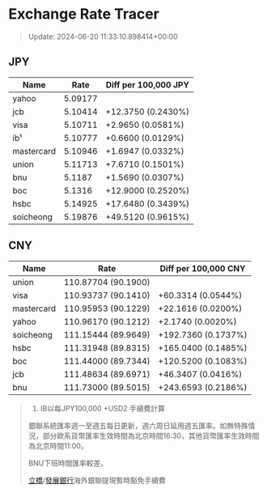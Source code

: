 # Exchange Rate Tracer

> Update: 2024-06-20 11:33:10.898414+00:00

## JPY

| Name       |    Rate | Diff per 100,000 JPY   |
|------------|---------|------------------------|
| yahoo      | 5.09177 |                        |
| jcb        | 5.10414 | +12.3750 (0.2430%)     |
| visa       | 5.10711 | +2.9650 (0.0581%)      |
| ib¹        | 5.10777 | +0.6600 (0.0129%)      |
| mastercard | 5.10946 | +1.6947 (0.0332%)      |
| union      | 5.11713 | +7.6710 (0.1501%)      |
| bnu        | 5.1187  | +1.5690 (0.0307%)      |
| boc        | 5.1316  | +12.9000 (0.2520%)     |
| hsbc       | 5.14925 | +17.6480 (0.3439%)     |
| soicheong  | 5.19876 | +49.5120 (0.9615%)     |

## CNY

| Name       | Rate                | Diff per 100,000 CNY   |
|------------|---------------------|------------------------|
| union      | 110.87704	(90.1900) |                        |
| visa       | 110.93737	(90.1410) | +60.3314 (0.0544%)     |
| mastercard | 110.95953	(90.1229) | +22.1616 (0.0200%)     |
| yahoo      | 110.96170	(90.1212) | +2.1740 (0.0020%)      |
| soicheong  | 111.15444	(89.9649) | +192.7360 (0.1737%)    |
| hsbc       | 111.31948	(89.8315) | +165.0400 (0.1485%)    |
| boc        | 111.44000	(89.7344) | +120.5200 (0.1083%)    |
| jcb        | 111.48634	(89.6971) | +46.3407 (0.0416%)     |
| bnu        | 111.73000	(89.5015) | +243.6593 (0.2186%)    |


> 1. IB以每JPY100,000 +USD2 手續費計算
>
> 銀聯系統匯率週一至週五每日更新，週六周日延用週五匯率。如無特殊情況，部分歐系貨幣匯率生效時間為北京時間16:30，其他貨幣匯率生效時間為北京時間11:00。
>
> BNU下班時間匯率較差。
>
> [立橋](https://www.wlbank.com.mo/uploads/ueditor/file/20181211/1544536513900230.pdf)/[發展銀行](https://www.mdb.com.mo/Service_Charges_20230728.pdf)海外銀聯提現暫時豁免手續費

